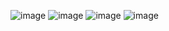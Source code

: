 ![image](https://github.com/shivamgoel7764/AWS-Cloud-Solutions-Architect-Professional-Certificate-Coursera-Answers/assets/103335994/0ff44634-b898-4200-b5ea-ee94431cf2d3)
![image](https://github.com/shivamgoel7764/AWS-Cloud-Solutions-Architect-Professional-Certificate-Coursera-Answers/assets/103335994/f3d22707-fa4c-4808-aac0-52534eefdbb2)
![image](https://github.com/shivamgoel7764/AWS-Cloud-Solutions-Architect-Professional-Certificate-Coursera-Answers/assets/103335994/915621d4-d83f-46bb-97ad-8ca2d0b2e7e8)
![image](https://github.com/shivamgoel7764/AWS-Cloud-Solutions-Architect-Professional-Certificate-Coursera-Answers/assets/103335994/e7e685c8-0331-4d49-bece-e272a25bf77f)
